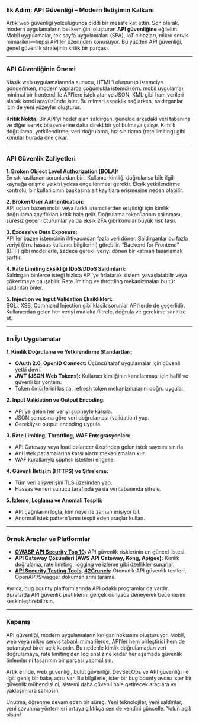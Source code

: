 ### Ek Adım: API Güvenliği – Modern İletişimin Kalkanı

Artık web güvenliği yolculuğunda ciddi bir mesafe kat ettin. Son olarak, modern uygulamaların bel kemiğini oluşturan **API güvenliğine** eğilelim. Mobil uygulamalar, tek sayfa uygulamaları (SPA), IoT cihazları, mikro servis mimarileri—hepsi API’ler üzerinden konuşuyor. Bu yüzden API güvenliği, genel güvenlik stratejinin kritik bir parçası.

---

### API Güvenliğinin Önemi

Klasik web uygulamalarında sunucu, HTML’i oluşturup istemciye gönderirken, modern yapılarda çoğunlukla istemci (örn. mobil uygulama) minimal bir frontend ile API’lere istek atar ve JSON, XML gibi ham verileri alarak kendi arayüzünde işler. Bu mimari esneklik sağlarken, saldırganlar için de yeni yüzeyler oluşturur.

**Kritik Nokta:** Bir API’yi hedef alan saldırgan, genelde arkadaki veri tabanına ve diğer servis bileşenlerine daha direkt bir yol bulmaya çalışır. Kimlik doğrulama, yetkilendirme, veri doğrulama, hız sınırlama (rate limiting) gibi konular burada öne çıkar.

---

### API Güvenlik Zafiyetleri

**1. Broken Object Level Authorization (BOLA):**  
En sık rastlanan sorunlardan biri. Kullanıcı kimliği doğrulansa bile ilgili kaynağa erişme yetkisi yoksa engellenmesi gerekir. Eksik yetkilendirme kontrolü, bir kullanıcının başkasına ait kayıtlara erişmesine neden olabilir.

**2. Broken User Authentication:**  
API uçları bazen mobil veya farklı istemcilerden erişildiği için kimlik doğrulama zayıflıkları kritik hale gelir. Doğrulama token’larının çalınması, süresiz geçerli oturumlar ya da eksik 2FA gibi konular büyük risk taşır.

**3. Excessive Data Exposure:**  
API’ler bazen istemcinin ihtiyacından fazla veri döner. Saldırganlar bu fazla veriyi (örn. hassas kullanıcı bilgilerini) görebilir. “Backend for Frontend” (BFF) gibi modellerle, sadece gerekli veriyi dönen bir katman tasarlamak şarttır.

**4. Rate Limiting Eksikliği (DoS/DDoS Saldırıları):**  
Saldırgan binlerce isteği hızlıca API’ye fırlatarak sistemi yavaşlatabilir veya çökertmeye çalışabilir. Rate limiting ve throttling mekanizmaları bu tür saldırıları önler.

**5. Injection ve Input Validation Eksiklikleri:**  
SQLi, XSS, Command Injection gibi klasik sorunlar API’lerde de geçerlidir. Kullanıcıdan gelen her veriyi mutlaka filtrele, doğrula ve gerekirse sanitize et.

---

### En İyi Uygulamalar

**1. Kimlik Doğrulama ve Yetkilendirme Standartları:**  
- **OAuth 2.0, OpenID Connect:** Üçüncü taraf uygulamalar için güvenli yetki devri.  
- **JWT (JSON Web Tokens):** Kullanıcı kimliğinin kanıtlanması için hafif ve güvenli bir yöntem.  
- Token ömürlerini kısıtla, refresh token mekanizmalarını doğru uygula.

**2. Input Validation ve Output Encoding:**  
- API’ye gelen her veriyi şüpheyle karşıla.  
- JSON şemasına göre veri doğrulaması (validation) yap.  
- Gerekliyse output encoding uygula.

**3. Rate Limiting, Throttling, WAF Entegrasyonları:**  
- API Gateway veya load balancer üzerinden gelen istek sayısını sınırla.  
- Ani istek patlamalarına karşı alarm mekanizmaları kur.  
- WAF kurallarıyla şüpheli istekleri engelle.

**4. Güvenli İletişim (HTTPS) ve Şifreleme:**  
- Tüm veri alışverişini TLS üzerinden yap.  
- Hassas verileri sunucu tarafında ya da veritabanında şifrele.

**5. İzleme, Loglama ve Anomali Tespiti:**  
- API çağrılarını logla, kim neye ne zaman erişiyor bil.  
- Anormal istek pattern’larını tespit eden araçlar kullan.

---

### Örnek Araçlar ve Platformlar

- **[OWASP API Security Top 10](https://owasp.org/www-project-api-security/):** API güvenlik risklerinin en güncel listesi.  
- **API Gateway Çözümleri (AWS API Gateway, Kong, Apigee):** Kimlik doğrulama, rate limiting, logging ve izleme gibi özellikler sunarlar.  
- **[API Security Testing Tools](https://apisec.ai/), [42Crunch](https://42crunch.com/):** Otomatik API güvenlik testleri, OpenAPI/Swagger dokümanlarını tarama.

Ayrıca, bug bounty platformlarında API odaklı programlar da vardır. Buralarda API güvenlik pratiklerini gerçek dünyada deneyerek becerilerini keskinleştirebilirsin.

---

### Kapanış

API güvenliği, modern uygulamaların kırılgan noktasını oluşturuyor. Mobil, web veya mikro servis tabanlı mimarilerde, API’ler hem birleştirici hem de potansiyel birer açık kapıdır. Bu nedenle kimlik doğrulamadan veri doğrulamaya, rate limiting’den log analizine kadar her aşamada güvenlik önlemlerini tasarımın bir parçası yapmalısın.

Artık elinde, web güvenliği, bulut güvenliği, DevSecOps ve API güvenliği ile ilgili geniş bir bakış açısı var. Bu bilgilerle, ister bir bug bounty avcısı ister bir güvenlik mühendisi ol, sistemi daha güvenli hale getirecek araçlara ve yaklaşımlara sahipsin.

Unutma, öğrenme devam eden bir süreç. Yeni teknolojiler, yeni saldırılar, yeni savunma yöntemleri ortaya çıktıkça sen de kendini güncelle. Yolun açık olsun!
